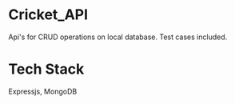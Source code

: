 # Cricket_API
Api's for CRUD operations on local database. Test cases included.

# Tech Stack
Expressjs, MongoDB
